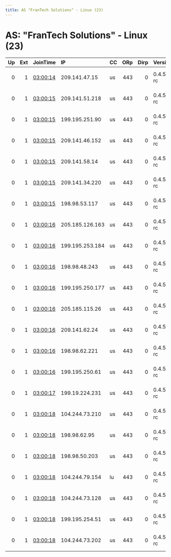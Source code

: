 ```yaml
---
title: AS "FranTech Solutions" - Linux (23)
---
```


# AS: "FranTech Solutions" - Linux (23)

|   Up |   Ext | JoinTime                                                                                            | IP              | CC   |   ORp |   Dirp | Version    | Contact                 | Nickname   |   eFamMembers |
|-----:|------:|:----------------------------------------------------------------------------------------------------|:----------------|:-----|------:|-------:|:-----------|:------------------------|:-----------|--------------:|
|    0 |     1 | [03:00:14](https://metrics.torproject.org/rs.html#details/9CEC53958ED861796CF6E4B2189A763278B98DCA) | 209.141.47.15   | us   |   443 |      0 | 0.4.5.5-rc | torexitxyz at protonmai | rentme01   |            28 |
|    0 |     1 | [03:00:15](https://metrics.torproject.org/rs.html#details/5A08B7229B6109406AE25AC75C1090481E43E3E0) | 209.141.51.218  | us   |   443 |      0 | 0.4.5.5-rc | torexitxyz at protonmai | rentme07   |            28 |
|    0 |     1 | [03:00:15](https://metrics.torproject.org/rs.html#details/75F8335369BE5A950BC2568999D6BACE61CBC606) | 199.195.251.90  | us   |   443 |      0 | 0.4.5.5-rc | torexitxyz at protonmai | rentme21   |            28 |
|    0 |     1 | [03:00:15](https://metrics.torproject.org/rs.html#details/782BAD65B757F2E9B85AC9F6E6AEC09DD93E701C) | 209.141.46.152  | us   |   443 |      0 | 0.4.5.5-rc | torexitxyz at protonmai | rentme08   |            28 |
|    0 |     1 | [03:00:15](https://metrics.torproject.org/rs.html#details/81897AB508270DB86D477451C4052DDC70079388) | 209.141.58.14   | us   |   443 |      0 | 0.4.5.5-rc | torexitxyz at protonmai | rentme04   |            28 |
|    0 |     1 | [03:00:15](https://metrics.torproject.org/rs.html#details/A355699F7809654F6634E57EF69FC2A4F90981CA) | 209.141.34.220  | us   |   443 |      0 | 0.4.5.5-rc | torexitxyz at protonmai | rentme03   |            28 |
|    0 |     1 | [03:00:15](https://metrics.torproject.org/rs.html#details/DB2EF9505A38035D30FD836D9E198818FEAC506A) | 198.98.53.117   | us   |   443 |      0 | 0.4.5.5-rc | torexitxyz at protonmai | rentme24   |            28 |
|    0 |     1 | [03:00:16](https://metrics.torproject.org/rs.html#details/2A5354D8AF2039BFC9B905EF9A513611641F89C1) | 205.185.126.163 | us   |   443 |      0 | 0.4.5.5-rc | torexitxyz at protonmai | rentme06   |            28 |
|    0 |     1 | [03:00:16](https://metrics.torproject.org/rs.html#details/468FF5E2F4E9E544BD557BEB206E442D27E52D41) | 199.195.253.184 | us   |   443 |      0 | 0.4.5.5-rc | torexitxyz at protonmai | rentme23   |            28 |
|    0 |     1 | [03:00:16](https://metrics.torproject.org/rs.html#details/477106422164626AD57261E9CC40748A1FAEB171) | 198.98.48.243   | us   |   443 |      0 | 0.4.5.5-rc | torexitxyz at protonmai | rentme25   |            28 |
|    0 |     1 | [03:00:16](https://metrics.torproject.org/rs.html#details/6DAB72311D248B1EF2164882F7C26724A7F196C5) | 199.195.250.177 | us   |   443 |      0 | 0.4.5.5-rc | torexitxyz at protonmai | rentme26   |            28 |
|    0 |     1 | [03:00:16](https://metrics.torproject.org/rs.html#details/CDBACD706B7862E85102BD003A02F6CE7270B6E0) | 205.185.115.26  | us   |   443 |      0 | 0.4.5.5-rc | torexitxyz at protonmai | rentme10   |            28 |
|    0 |     1 | [03:00:16](https://metrics.torproject.org/rs.html#details/CF4BD585AC038F187FC83F6B07B234093B1D96BC) | 209.141.62.24   | us   |   443 |      0 | 0.4.5.5-rc | torexitxyz at protonmai | rentme05   |            28 |
|    0 |     1 | [03:00:16](https://metrics.torproject.org/rs.html#details/E9F506088423373D3483C8FE1AC6EDA53C19C325) | 198.98.62.221   | us   |   443 |      0 | 0.4.5.5-rc | torexitxyz at protonmai | rentme27   |            28 |
|    0 |     1 | [03:00:16](https://metrics.torproject.org/rs.html#details/F7FBF75A1957DA487CF39A1B22FDA34F4411A3E6) | 199.195.250.61  | us   |   443 |      0 | 0.4.5.5-rc | torexitxyz at protonmai | rentme22   |            28 |
|    0 |     1 | [03:00:17](https://metrics.torproject.org/rs.html#details/70E4CB121EED9227F80C558EC10E3F821B783405) | 199.19.224.231  | us   |   443 |      0 | 0.4.5.5-rc | torexitxyz at protonmai | rentme02   |            28 |
|    0 |     1 | [03:00:18](https://metrics.torproject.org/rs.html#details/44B899A2873810BACC93D2A58929B290D92D8B09) | 104.244.73.210  | us   |   443 |      0 | 0.4.5.5-rc | torexitxyz at protonmai | rentme17   |            28 |
|    0 |     1 | [03:00:18](https://metrics.torproject.org/rs.html#details/614A7C0F82F8E6630774D206241F1F32C0DBD402) | 198.98.62.95    | us   |   443 |      0 | 0.4.5.5-rc | torexitxyz at protonmai | rentme30   |            28 |
|    0 |     1 | [03:00:18](https://metrics.torproject.org/rs.html#details/88BB0BEDC45785D17612B7F5525C5A17F102236F) | 198.98.50.203   | us   |   443 |      0 | 0.4.5.5-rc | torexitxyz at protonmai | rentme29   |            28 |
|    0 |     1 | [03:00:18](https://metrics.torproject.org/rs.html#details/A4275DB964A3985F9061D58A8EB0F5054506C7AB) | 104.244.79.154  | lu   |   443 |      0 | 0.4.5.5-rc | torexitxyz at protonmai | rentme19   |            28 |
|    0 |     1 | [03:00:18](https://metrics.torproject.org/rs.html#details/B32D363ED6108597ACA64F7112AEDFEAEEC9B88D) | 104.244.73.128  | us   |   443 |      0 | 0.4.5.5-rc | torexitxyz at protonmai | rentme13   |            28 |
|    0 |     1 | [03:00:18](https://metrics.torproject.org/rs.html#details/C3BE4F88DBE2A7200E59B148912FC3DA6BFFAAF2) | 199.195.254.51  | us   |   443 |      0 | 0.4.5.5-rc | torexitxyz at protonmai | rentme28   |            28 |
|    0 |     1 | [03:00:18](https://metrics.torproject.org/rs.html#details/E97328BC9394DC75FD5658AFEA624CD0E1C9C42F) | 104.244.73.202  | us   |   443 |      0 | 0.4.5.5-rc | torexitxyz at protonmai | rentme14   |            28 |
